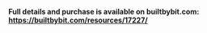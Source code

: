 **Full details and purchase is available on builtbybit.com: https://builtbybit.com/resources/17227/**
